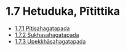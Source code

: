 

# 1.7 Hetuduka, Pītittika

* [1.7.1 Pītisahagatapada](1.7/1.7.1.md)
* [1.7.2 Sukhasahagatapada](1.7/1.7.2.md)
* [1.7.3 Upekkhāsahagatapada](1.7/1.7.3.md)



